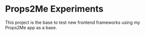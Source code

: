 # Props2Me Experiments

This project is the base to test new frontend frameworks using my Props2Me app as a base.

